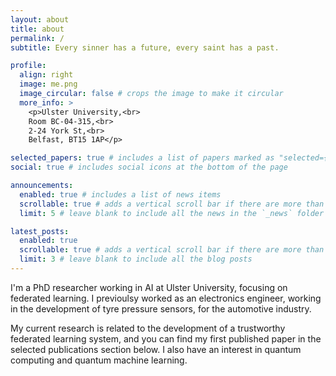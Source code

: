 ```yaml
---
layout: about
title: about
permalink: /
subtitle: Every sinner has a future, every saint has a past.

profile:
  align: right
  image: me.png
  image_circular: false # crops the image to make it circular
  more_info: >
    <p>Ulster University,<br>
    Room BC-04-315,<br>
    2-24 York St,<br>
    Belfast, BT15 1AP</p>

selected_papers: true # includes a list of papers marked as "selected={true}"
social: true # includes social icons at the bottom of the page

announcements:
  enabled: true # includes a list of news items
  scrollable: true # adds a vertical scroll bar if there are more than 3 news items
  limit: 5 # leave blank to include all the news in the `_news` folder

latest_posts:
  enabled: true
  scrollable: true # adds a vertical scroll bar if there are more than 3 new posts items
  limit: 3 # leave blank to include all the blog posts
---
```


<!-- Write your biography here. Tell the world about yourself. Link to your favorite [subreddit](http://reddit.com). You can put a picture in, too. The code is already in, just name your picture `prof_pic.jpg` and put it in the `img/` folder.

Put your address / P.O. box / other info right below your picture. You can also disable any of these elements by editing `profile` property of the YAML header of your `_pages/about.md`. Edit `_bibliography/papers.bib` and Jekyll will render your [publications page](/al-folio/publications/) automatically.

Link to your social media connections, too. This theme is set up to use [Font Awesome icons](https://fontawesome.com/) and [Academicons](https://jpswalsh.github.io/academicons/), like the ones below. Add your Facebook, Twitter, LinkedIn, Google Scholar, or just disable all of them. -->

I'm a PhD researcher working in AI at Ulster University, focusing on federated learning. I previoulsy worked as an electronics engineer, working in the development of tyre pressure sensors, for the automotive industry.

My current research is related to the development of a trustworthy federated learning system, and you can find my first published paper in the selected publications section below. I also have an interest in quantum computing and quantum machine learning.
